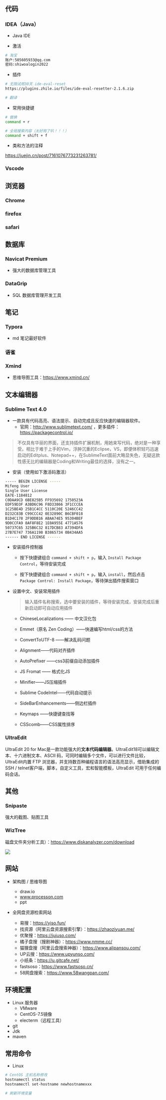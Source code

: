 ## 代码

### IDEA（Java）

- Java IDE

- 激活

```sh
# 淘宝
账户:505605933@qq.com 
密码:shiwoalogin2022
```

- 插件

```sh
# 无限试用30天 ide-eval-reset
https://plugins.zhile.io/files/ide-eval-resetter-2.1.6.zip

# 翻译
```



- 常用快捷键

```sh
# 替换
command + r

# 全局搜索内容（太好用了叭！！！）
command + shift + f
```



- 类和方法的注释

https://juejin.cn/post/7161076773231263781/



### Vscode



## 浏览器

### Chrome

### firefox

### safari





## 数据库

### Navicat Premium

- 强大的数据库管理工具



###  DataGrip

- SQL 数据库管理开发工具



## 笔记

### Typora

- md 笔记最好软件



### 语雀



### Xmind

- 思维导图工具：https://www.xmind.cn/



## 文本编辑器

### Sublime Text 4.0

-  一款具有代码高亮、语法提示、自动完成且反应快速的编辑器软件。
   -  官网：http://www.sublimetext.com/ ，更多插件：https://packagecontrol.io/


> 不仅具有华丽的界面，还支持插件扩展机制，用她来写代码，绝对是一种享受。相比于难于上手的Vim，浮肿沉重的Eclipse，VS，即便体积轻巧迅速启动的Editplus、Notepad++，在SublimeText面前大略显失色，无疑这款性感无比的编辑器是Coding和Writing最佳的选择，没有之一。



- 安装（使用如下激活码激活）

```sh
----- BEGIN LICENSE -----
Mifeng User
Single User License
EA7E-1184812
C0DAA9CD 6BE825B5 FF935692 1750523A
EDF59D3F A3BD6C96 F8D33866 3F1CCCEA
1C25BE4D 25B1C4CC 5110C20E 5246CC42
D232C83B C99CCC42 0E32890C B6CBF018
B1D4C178 2F9DDB16 ABAA74E5 95304BEF
9D0CCFA9 8AF8F8E2 1E0A955E 4771A576
50737C65 325B6C32 817DCB83 A7394DFA
27B7E747 736A1198 B3865734 0B434AA5
------ END LICENSE ------
```

- 安装插件控制器

  - 按下快捷键组合 `command + shift + p`，输入 `Install Package Control`，等待安装完成


  - 按下快捷键组合 `command + shift + p`，输入 `install`，然后点击 `Package Control: Install Package`，等待弹出插件搜索窗口



- 设置中文、安装常用插件

  > 输入插件名称搜索，选中要安装的插件，等待安装完成，安装完成后重新启动即可自动应用插件

  - ChineseLocalizations —— 中文汉化包

  - Emmet（原名 Zen Coding）——快速编写html/css的方法

  - ConvertToUTF-8 ——解决乱码问题

  - Alignment——代码对齐插件

  - AutoPrefixer ——css3前缀自动添加插件

  - JS Fromat —— 格式化JS

  - Minifier——JS压缩插件

  - Sublime CodeIntel——代码自动提示

  - SideBarEnhancements——侧边栏插件

  - Keymaps ——快捷键查找等

  - CSScomb——CSS属性排序



### UltraEdit

UltraEdit 20 for Mac是一款功能强大的**文本代码编辑器**。UltraEdit18可以编辑文本、十六进制文本、ASCII 码，可同时编辑多个文件，可以进行文件比较，UltraEdit内置 FTP 浏览器，并支持数百种编程语言的语法高亮显示，借助集成的 SSH / telnet客户端，脚本，自定义工具，宏和智能模板，UltraEdit 可用于任何编码会话。





## 其他

### Snipaste

强大的截图、贴图工具



### WizTree

磁盘文件夹分析工具）：https://www.diskanalyzer.com/download

![](https://java-notes-1308812086.cos.ap-beijing.myqcloud.com/image-20220811153111511.png)



## 网站

- 架构图 / 思维导图

  - draw.io
  - www.processon.com
  - ppt

- 全网盘资源检索网站
  - 易搜：https://yiso.fun/
  - 找资源（阿里云盘资源搜索引擎）：https://zhaoziyuan.me/
  - 优聚搜：https://jujuso.com/
  - 橘子盘搜（搜剧神器）：https://www.nmme.cc/
  - 猫狸盘搜（阿里云盘搜索神器）：https://www.alipansou.com/
  - UP云搜：https://www.upyunso.com/
  - 小纸条：https://u.gitcafe.net/
  - fastsoso：https://www.fastsoso.cn/
  - 58网盘搜索：https://www.58wangpan.com/



## 环境配置

- Linux 服务器
  - VMware
  - CentOS-7.5镜像
  - electerm（远程工具）
- git
- Jdk
- maven





## 常用命令

- Linux

```sh
# CentOS 主机名称修改
hostnamectl status
hostnamectl set-hostname newhostnamexxx

# 刷新环境变量
```























